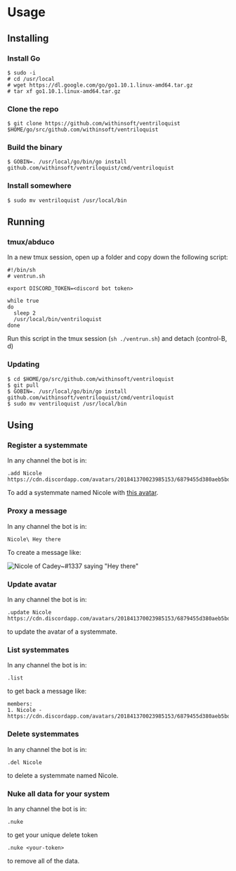 # Usage

## Installing

### Install Go

```console
$ sudo -i
# cd /usr/local
# wget https://dl.google.com/go/go1.10.1.linux-amd64.tar.gz
# tar xf go1.10.1.linux-amd64.tar.gz
```

### Clone the repo

```console
$ git clone https://github.com/withinsoft/ventriloquist $HOME/go/src/github.com/withinsoft/ventriloquist
```

### Build the binary

```console
$ GOBIN=. /usr/local/go/bin/go install github.com/withinsoft/ventriloquist/cmd/ventriloquist
```

### Install somewhere

```console
$ sudo mv ventriloquist /usr/local/bin
```

## Running

### tmux/abduco

In a new tmux session, open up a folder and copy down the following script:

```shell
#!/bin/sh
# ventrun.sh

export DISCORD_TOKEN=<discord bot token>

while true
do
  sleep 2
  /usr/local/bin/ventriloquist
done
```

Run this script in the tmux session (`sh ./ventrun.sh`) and detach (control-B, d)

### Updating

```console
$ cd $HOME/go/src/github.com/withinsoft/ventriloquist
$ git pull
$ GOBIN=. /usr/local/go/bin/go install github.com/withinsoft/ventriloquist/cmd/ventriloquist
$ sudo mv ventriloquist /usr/local/bin
```

## Using

### Register a systemmate

In any channel the bot is in:

```
.add Nicole https://cdn.discordapp.com/avatars/201841370023985153/6879455d380aeb5bd9ee87c02f873e99.png
```

To add a systemmate named Nicole with [this avatar](https://cdn.discordapp.com/avatars/201841370023985153/6879455d380aeb5bd9ee87c02f873e99.png).

### Proxy a message

In any channel the bot is in:

```
Nicole\ Hey there
```

To create a message like:

![Nicole of Cadey~#1337 saying "Hey there"](https://i.imgur.com/5YeMdHg.png)

### Update avatar

In any channel the bot is in:

```
.update Nicole https://cdn.discordapp.com/avatars/201841370023985153/6879455d380aeb5bd9ee87c02f873e99.png
```

to update the avatar of a systemmate.

### List systemmates

In any channel the bot is in:

```
.list
```

to get back a message like:

```
members:
1. Nicole - https://cdn.discordapp.com/avatars/201841370023985153/6879455d380aeb5bd9ee87c02f873e99.png
```

### Delete systemmates

In any channel the bot is in:

```
.del Nicole
```

to delete a systemmate named Nicole.

### Nuke all data for your system

In any channel the bot is in:

```
.nuke
```

to get your unique delete token

```
.nuke <your-token>
```

to remove all of the data.
